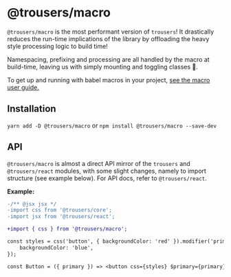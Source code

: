 # @trousers/macro

`@trousers/macro` is the most performant version of `trousers`! It drastically reduces the run-time implications of the library by offloading the heavy style processing logic to build time!

Namespacing, prefixing and processing are all handled by the macro at build-time, leaving us with simply mounting and toggling classes 🎉.

To get up and running with babel macros in your project, [see the macro user guide.](https://github.com/kentcdodds/babel-plugin-macros/blob/master/other/docs/user.md)

## Installation

`yarn add -D @trousers/macro` or `npm install @trousers/macro --save-dev`

## API

`@trousers/macro` is almost a direct API mirror of the `trousers` and `@trousers/react` modules, with some slight changes, namely to import structure (see example below). For API docs, refer to `@trousers/react`.

**Example:**

```diff
-/** @jsx jsx */
-import css from '@trousers/core';
-import jsx from '@trousers/react';

+import { css } from '@trousers/macro';

const styles = css('button', { backgroundColor: 'red' }).modifier('primary', {
    backgroundColor: 'blue',
});

const Button = ({ primary }) => <button css={styles} $primary={primary} />;
```

